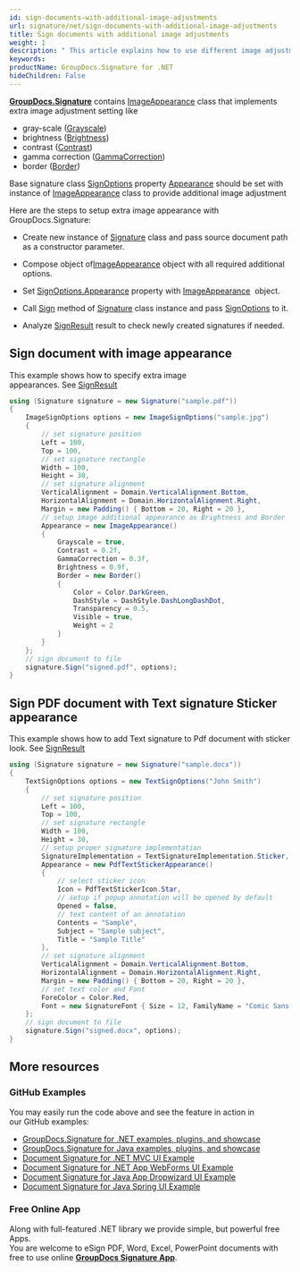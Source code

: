 ```yaml
---
id: sign-documents-with-additional-image-adjustments
url: signature/net/sign-documents-with-additional-image-adjustments
title: Sign documents with additional image adjustments
weight: 1
description: " This article explains how to use different image adjustment with electronic signatures on document page."
keywords: 
productName: GroupDocs.Signature for .NET
hideChildren: False
---
```

[**GroupDocs.Signature**](https://products.groupdocs.com/signature/net) contains [ImageAppearance](https://apireference.groupdocs.com/net/signature/groupdocs.signature.options.appearances/imageappearance) class that implements extra image adjustment setting like

*   gray-scale ([Grayscale](https://apireference.groupdocs.com/net/signature/groupdocs.signature.options.appearances/imageappearance/properties/grayscale))
*   brightness ([Brightness](https://apireference.groupdocs.com/net/signature/groupdocs.signature.options.appearances/imageappearance/properties/brightness))
*   contrast ([Contrast](https://apireference.groupdocs.com/net/signature/groupdocs.signature.options.appearances/imageappearance/properties/contrast))
*   gamma correction ([GammaCorrection](https://apireference.groupdocs.com/net/signature/groupdocs.signature.options.appearances/imageappearance/properties/gammacorrection))
*   border ([Border](https://apireference.groupdocs.com/net/signature/groupdocs.signature.options.appearances/imageappearance/properties/border))

Base signature class [SignOptions](https://apireference.groupdocs.com/net/signature/groupdocs.signature.options/signoptions) property [Appearance](https://apireference.groupdocs.com/net/signature/groupdocs.signature.options/signoptions/properties/appearance) should be set with instance of [ImageAppearance](https://apireference.groupdocs.com/net/signature/groupdocs.signature.options.appearances/imageappearance) class to provide additional image adjustment

Here are the steps to setup extra image appearance with GroupDocs.Signature:

*   Create new instance of [Signature](https://apireference.groupdocs.com/net/signature/groupdocs.signature/signature) class and pass source document path as a constructor parameter.
    
*   Compose object of[ImageAppearance](https://apireference.groupdocs.com/net/signature/groupdocs.signature.options.appearances/imageappearance) object with all required additional options.
    
*   Set [SignOptions.Appearance](https://apireference.groupdocs.com/net/signature/groupdocs.signature.options/signoptions/properties/appearance) property with [ImageAppearance](https://apireference.groupdocs.com/net/signature/groupdocs.signature.options.appearances/imageappearance)  object.  
    
*   Call [Sign](https://apireference.groupdocs.com/net/signature/groupdocs.signature/signature/methods/sign) method of [Signature](https://apireference.groupdocs.com/net/signature/groupdocs.signature/signature) class instance and pass [SignOptions](https://apireference.groupdocs.com/net/signature/groupdocs.signature.options/signoptions) to it.
    
*   Analyze [SignResult](https://apireference.groupdocs.com/net/signature/groupdocs.signature.domain/signresult) result to check newly created signatures if needed.

## Sign document with image appearance

This example shows how to specify extra image appearances. See [SignResult](https://apireference.groupdocs.com/net/signature/groupdocs.signature.domain/signresult)

```csharp
using (Signature signature = new Signature("sample.pdf"))
{
    ImageSignOptions options = new ImageSignOptions("sample.jpg")
    {
        // set signature position 
        Left = 100,
        Top = 100,
        // set signature rectangle
        Width = 100,
        Height = 30,
        // set signature alignment
        VerticalAlignment = Domain.VerticalAlignment.Bottom,
        HorizontalAlignment = Domain.HorizontalAlignment.Right,
        Margin = new Padding() { Bottom = 20, Right = 20 },
        // setup image additional appearance as Brightness and Border
        Appearance = new ImageAppearance()
        {
            Grayscale = true,
            Contrast = 0.2f,
            GammaCorrection = 0.3f,
            Brightness = 0.9f,
            Border = new Border()
            {
                Color = Color.DarkGreen,
                DashStyle = DashStyle.DashLongDashDot,
                Transparency = 0.5,
                Visible = true,
                Weight = 2
            }                        
        }
    };
    // sign document to file
    signature.Sign("signed.pdf", options);
}
```

## Sign PDF document with Text signature Sticker appearance

This example shows how to add Text signature to Pdf document with sticker look. See [SignResult](https://apireference.groupdocs.com/net/signature/groupdocs.signature.domain/signresult)

```csharp
using (Signature signature = new Signature("sample.docx"))
{
    TextSignOptions options = new TextSignOptions("John Smith")
    {
        // set signature position 
        Left = 100,
        Top = 100,
        // set signature rectangle
        Width = 100,
        Height = 30,
        // setup proper signature implementation
        SignatureImplementation = TextSignatureImplementation.Sticker,
        Appearance = new PdfTextStickerAppearance()
        {
            // select sticker icon
            Icon = PdfTextStickerIcon.Star,
            // setup if popup annotation will be opened by default
            Opened = false,
            // text content of an annotation
            Contents = "Sample",
            Subject = "Sample subject",
            Title = "Sample Title"
        },
        // set signature alignment
        VerticalAlignment = Domain.VerticalAlignment.Bottom,
        HorizontalAlignment = Domain.HorizontalAlignment.Right,
        Margin = new Padding() { Bottom = 20, Right = 20 },
        // set text color and Font
        ForeColor = Color.Red,
        Font = new SignatureFont { Size = 12, FamilyName = "Comic Sans MS" },
    };
    // sign document to file
    signature.Sign("signed.docx", options);
}
```

## More resources
### GitHub Examples
You may easily run the code above and see the feature in action in our GitHub examples:
*   [GroupDocs.Signature for .NET examples, plugins, and showcase](https://github.com/groupdocs-signature/GroupDocs.Signature-for-.NET)    
*   [GroupDocs.Signature for Java examples, plugins, and showcase](https://github.com/groupdocs-signature/GroupDocs.Signature-for-Java)    
*   [Document Signature for .NET MVC UI Example](https://github.com/groupdocs-signature/GroupDocs.Signature-for-.NET-MVC)     
*   [Document Signature for .NET App WebForms UI Example](https://github.com/groupdocs-signature/GroupDocs.Signature-for-.NET-WebForms)    
*   [Document Signature for Java App Dropwizard UI Example](https://github.com/groupdocs-signature/GroupDocs.Signature-for-Java-Dropwizard)    
*   [Document Signature for Java Spring UI Example](https://github.com/groupdocs-signature/GroupDocs.Signature-for-Java-Spring)    

### Free Online App 
Along with full-featured .NET library we provide simple, but powerful free Apps.  
You are welcome to eSign PDF, Word, Excel, PowerPoint documents with free to use online **[GroupDocs Signature App](https://products.groupdocs.app/signature)**.
